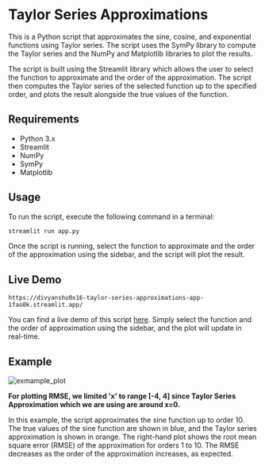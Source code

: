 # Taylor Series Approximations

This is a Python script that approximates the sine, cosine, and exponential functions using Taylor series. The script uses the SymPy library to compute the Taylor series and the NumPy and Matplotlib libraries to plot the results.

The script is built using the Streamlit library which allows the user to select the function to approximate and the order of the approximation. The script then computes the Taylor series of the selected function up to the specified order, and plots the result alongside the true values of the function.

## Requirements

- Python 3.x
- Streamlit
- NumPy
- SymPy
- Matplotlib

## Usage

To run the script, execute the following command in a terminal:

```bash
streamlit run app.py
```

Once the script is running, select the function to approximate and the order of the approximation using the sidebar, and the script will plot the result.

## Live Demo

```
https://divyanshu0x16-taylor-series-approximations-app-1fao0k.streamlit.app/
```

You can find a live demo of this script [here](https://divyanshu0x16-taylor-series-approximations-app-1fao0k.streamlit.app/). Simply select the function and the order of approximation using the sidebar, and the plot will update in real-time.

## Example

![exmample_plot](https://user-images.githubusercontent.com/62815174/234184164-02780c81-ffd7-40b2-8226-29da2a915cd5.png)

**For plotting RMSE, we limited 'x' to range [-4, 4] since Taylor Series Approximation which we are using are around x=0.**

In this example, the script approximates the sine function up to order 10. The true values of the sine function are shown in blue, and the Taylor series approximation is shown in orange. The right-hand plot shows the root mean square error (RMSE) of the approximation for orders 1 to 10. The RMSE decreases as the order of the approximation increases, as expected. 
